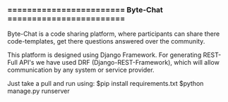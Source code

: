 ### ======================== Byte-Chat ======================== ###
Byte-Chat is a code sharing platform, where participants can share there code-templates, 
get there questions answered over the community.

This platform is designed using Django Framework. For generating REST-Full API's we have used
DRF (Django-REST-Framework), which will allow communication by any system or service provider.

Just take a pull and run using:
    $pip install requirements.txt
    $python manage.py runserver

